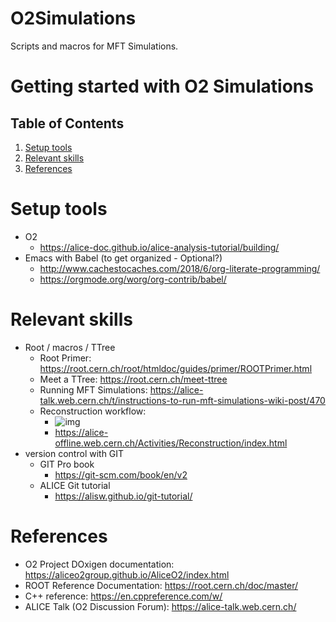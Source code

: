 # O2Simulations

Scripts and macros for MFT Simulations.

# Getting started with O2 Simulations

## Table of Contents

1.  [Setup tools](#orgf5c8ee3)
2.  [Relevant skills](#org0544175)
3.  [References](#org54c5d9c)

<a id="orgf5c8ee3"></a>

# Setup tools

-   O2
    -   <https://alice-doc.github.io/alice-analysis-tutorial/building/>
-   Emacs with Babel (to get organized - Optional?)
    -   <http://www.cachestocaches.com/2018/6/org-literate-programming/>
    -   <https://orgmode.org/worg/org-contrib/babel/>


<a id="org0544175"></a>

# Relevant skills

-   Root / macros / TTree
    -   Root Primer: <https://root.cern.ch/root/htmldoc/guides/primer/ROOTPrimer.html>
    -   Meet a TTree: <https://root.cern.ch/meet-ttree>
    -   Running MFT Simulations: <https://alice-talk.web.cern.ch/t/instructions-to-run-mft-simulations-wiki-post/470>
    -   Reconstruction workflow:
        -   ![img](https://alice-offline.web.cern.ch/sites/alice-offline.web.cern.ch/files/images/Reconstruction-Framework.gif)
        -   <https://alice-offline.web.cern.ch/Activities/Reconstruction/index.html>
-   version control with GIT
    -   GIT Pro book
        -   <https://git-scm.com/book/en/v2>
    -   ALICE Git tutorial
        -   <https://alisw.github.io/git-tutorial/>


<a id="org54c5d9c"></a>

# References

-   O2 Project DOxigen documentation: <https://aliceo2group.github.io/AliceO2/index.html>
-   ROOT Reference Documentation: <https://root.cern.ch/doc/master/>
-   C++ reference: <https://en.cppreference.com/w/>
-   ALICE Talk (O2 Discussion Forum): <https://alice-talk.web.cern.ch/>
